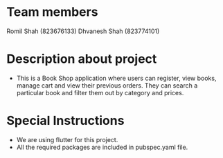 # Team members
Romil Shah (823676133)
Dhvanesh Shah (823774101)

# Description about project
- This is a Book Shop application where users can register, view books, manage cart and view their previous orders. They can search a particular book and filter them out by category and prices.

# Special Instructions
- We are using flutter for this project.
- All the required packages are included in pubspec.yaml file.


